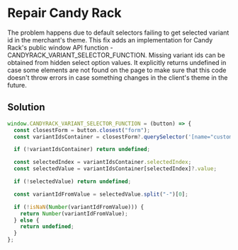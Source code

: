 # Repair Candy Rack

The problem happens due to default selectors failing to get selected variant id in the merchant's theme.
This fix adds an implementation for Candy Rack's public window API function - CANDYRACK_VARIANT_SELECTOR_FUNCTION. Missing variant ids can be obtained from hidden select option values.
It explicitly returns undefined in case some elements are not found on the page to make sure that this code doesn't throw errors in case something changes in the client's theme in the future.

## Solution

```js
window.CANDYRACK_VARIANT_SELECTOR_FUNCTION = (button) => {
  const closestForm = button.closest("form");
  const variantIdsContainer = closestForm?.querySelector('[name="custom-id"]');

  if (!variantIdsContainer) return undefined;

  const selectedIndex = variantIdsContainer.selectedIndex;
  const selectedValue = variantIdsContainer[selectedIndex]?.value;

  if (!selectedValue) return undefined;

  const variantIdFromValue = selectedValue.split("-")[0];

  if (!isNaN(Number(variantIdFromValue))) {
    return Number(variantIdFromValue);
  } else {
    return undefined;
  }
};
```
